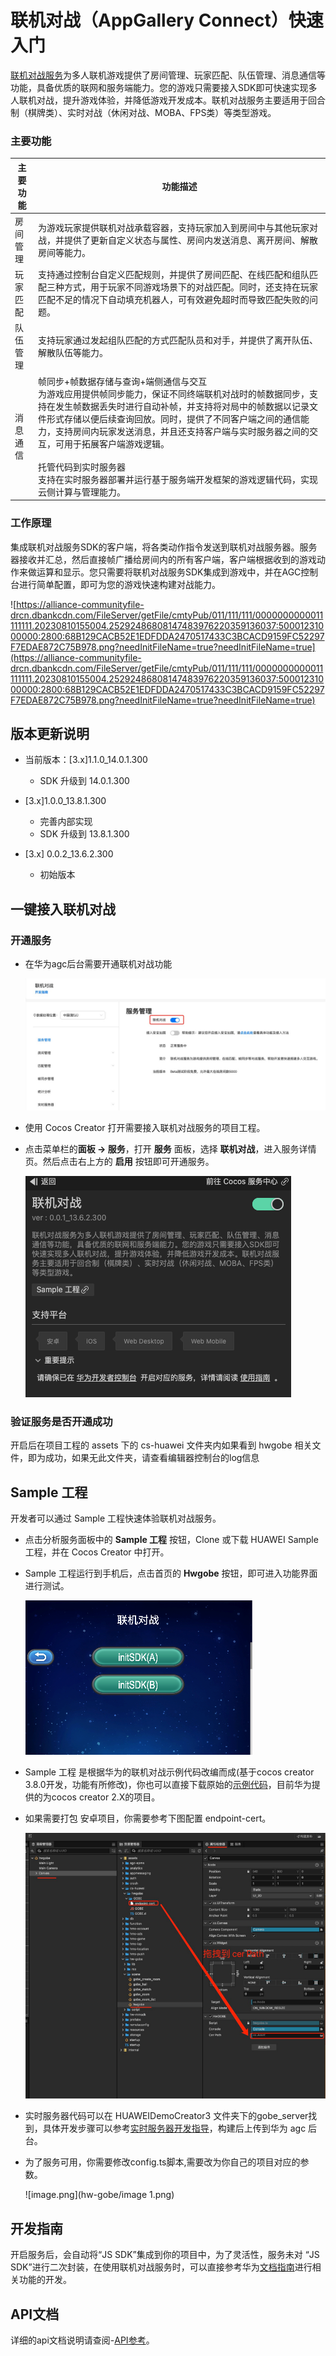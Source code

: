 # 联机对战（AppGallery Connect）快速入门

[联机对战服务](https://developer.huawei.com/consumer/cn/doc/development/AppGallery-connect-Guides/gameobe-introduction-0000001185429290)为多人联机游戏提供了房间管理、玩家匹配、队伍管理、消息通信等功能，具备优质的联网和服务端能力。您的游戏只需要接入SDK即可快速实现多人联机对战，提升游戏体验，并降低游戏开发成本。联机对战服务主要适用于回合制（棋牌类）、实时对战（休闲对战、MOBA、FPS类）等类型游戏。

### 主要功能

|主要功能|功能描述|
|-|-|
| 房间管理 |为游戏玩家提供联机对战承载容器，支持玩家加入到房间中与其他玩家对战，并提供了更新自定义状态与属性、房间内发送消息、离开房间、解散房间等能力。|
| 玩家匹配 |支持通过控制台自定义匹配规则，并提供了房间匹配、在线匹配和组队匹配三种方式，用于玩家不同游戏场景下的对战匹配。同时，还支持在玩家匹配不足的情况下自动填充机器人，可有效避免超时而导致匹配失败的问题。|
| 队伍管理 |支持玩家通过发起组队匹配的方式匹配队员和对手，并提供了离开队伍、解散队伍等能力。|
| 消息通信 |帧同步+帧数据存储与查询+端侧通信与交互<br/> 为游戏应用提供帧同步能力，保证不同终端联机对战时的帧数据同步，支持在发生帧数据丢失时进行自动补帧，并支持将对局中的帧数据以记录文件形式存储以便后续查询回放。同时，提供了不同客户端之间的通信能力，支持房间内玩家发送消息，并且还支持客户端与实时服务器之间的交互，可用于拓展客户端游戏逻辑。<br/><br/> 托管代码到实时服务器<br/> 支持在实时服务器部署并运行基于服务端开发框架的游戏逻辑代码，实现云侧计算与管理能力。|

### 工作原理

集成联机对战服务SDK的客户端，将各类动作指令发送到联机对战服务器。服务器接收并汇总，然后直接帧广播给房间内的所有客户端，客户端根据收到的游戏动作来做运算和显示。您只需要将联机对战服务SDK集成到游戏中，并在AGC控制台进行简单配置，即可为您的游戏快速构建对战能力。

![https://alliance-communityfile-drcn.dbankcdn.com/FileServer/getFile/cmtyPub/011/111/111/0000000000011111111.20230810155004.25292486808147483976220359136037:50001231000000:2800:68B129CACB52E1EDFDDA2470517433C3BCACD9159FC52297F7EDAE872C75B978.png?needInitFileName=true?needInitFileName=true](https://alliance-communityfile-drcn.dbankcdn.com/FileServer/getFile/cmtyPub/011/111/111/0000000000011111111.20230810155004.25292486808147483976220359136037:50001231000000:2800:68B129CACB52E1EDFDDA2470517433C3BCACD9159FC52297F7EDAE872C75B978.png?needInitFileName=true?needInitFileName=true)



## 版本更新说明

- 当前版本：[3.x]1.1.0_14.0.1.300

    - SDK 升级到 14.0.1.300

- [3.x]1.0.0_13.8.1.300

    - 完善内部实现
    - SDK 升级到 13.8.1.300
    
- [3.x] 0.0.2_13.6.2.300

    - 初始版本

## 一键接入联机对战

### 开通服务

- 在华为agc后台需要开通联机对战功能

    ![image.png](hw-gobe/image.png)

- 使用 Cocos Creator 打开需要接入联机对战服务的项目工程。

- 点击菜单栏的**面板 -> 服务**，打开 **服务** 面板，选择 **联机对战**，进入服务详情页。然后点击右上方的 **启用** 按钮即可开通服务。

    ![WX20230913-165214.png](hw-gobe/WX20230913-165214.png)



### 验证服务是否开通成功

开启后在项目工程的 assets 下的 cs-huawei 文件夹内如果看到 hwgobe 相关文件，即为成功，如果无此文件夹，请查看编辑器控制台的log信息



## Sample 工程

开发者可以通过 Sample 工程快速体验联机对战服务。

- 点击分析服务面板中的 **Sample 工程** 按钮，Clone 或下载 HUAWEI Sample 工程，并在 Cocos Creator 中打开。

- Sample 工程运行到手机后，点击首页的 **Hwgobe** 按钮，即可进入功能界面进行测试。

    ![WX20230913-170308.png](hw-gobe/WX20230913-170308.png)

- Sample 工程 是根据华为的联机对战示例代码改编而成(基于cocos creator 3.8.0开发，功能有所修改)，你也可以直接下载原始的[示例代码](https://developer.huawei.com/consumer/cn/doc/development/AppGallery-connect-Examples/gameobe-samplecode-jssdk-0000001226761605)，目前华为提供的为cocos creator 2.X的项目。

- 如果需要打包 安卓项目，你需要参考下图配置 endpoint-cert。

    ![image.gif](hw-gobe/image.gif)

- 实时服务器代码可以在 HUAWEIDemoCreator3 文件夹下的gobe_server找到，具体开发步骤可以参考[实时服务器开发指导](https://developer.huawei.com/consumer/cn/doc/development/AppGallery-connect-Guides/gameobe-realtime-server-0000001289210804)，构建后上传到华为 agc 后台。

- 为了服务可用，你需要修改config.ts脚本,需要改为你自己的项目对应的参数。

    ![image.png](hw-gobe/image 1.png)

## 开发指南

开启服务后，会自动将“JS SDK”集成到你的项目中，为了灵活性，服务未对 “JS SDK”进行二次封装，在使用联机对战服务时，可以直接参考华为[文档指南](https://developer.huawei.com/consumer/cn/doc/development/AppGallery-connect-Guides/gameobe-flowchart-overview-js-0000001342697113)进行相关功能的开发。



## API文档

详细的api文档说明请查阅-[API参考](https://developer.huawei.com/consumer/cn/doc/development/AppGallery-connect-References/gameobe-overview-js-0000001237750607)。



